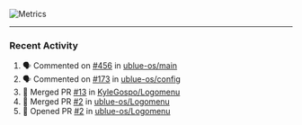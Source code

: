 ![Metrics](https://metrics.lecoq.io/KyleGospo?template=classic&base=header%2C%20activity%2C%20community%2C%20repositories%2C%20metadata&base.indepth=false&base.hireable=false&base.skip=false&config.timezone=America%2FLos_Angeles)

---
### Recent Activity
<!--START_SECTION:activity-->
1. 🗣 Commented on [#456](https://github.com/ublue-os/main/issues/456#issuecomment-1866682621) in [ublue-os/main](https://github.com/ublue-os/main)
2. 🗣 Commented on [#173](https://github.com/ublue-os/config/pull/173#issuecomment-1865293916) in [ublue-os/config](https://github.com/ublue-os/config)
3. 🎉 Merged PR [#13](https://github.com/KyleGospo/Logomenu/pull/13) in [KyleGospo/Logomenu](https://github.com/KyleGospo/Logomenu)
4. 🎉 Merged PR [#2](https://github.com/ublue-os/Logomenu/pull/2) in [ublue-os/Logomenu](https://github.com/ublue-os/Logomenu)
5. 💪 Opened PR [#2](https://github.com/ublue-os/Logomenu/pull/2) in [ublue-os/Logomenu](https://github.com/ublue-os/Logomenu)
<!--END_SECTION:activity-->
